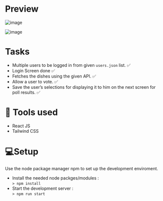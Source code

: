 # Preview

![image](https://user-images.githubusercontent.com/35677839/189896788-75c46bbf-b0bf-4cd0-a439-e8589739e460.png)

![image](https://user-images.githubusercontent.com/35677839/189897360-f292cfcd-67d4-4514-a947-4ef80604ee75.png)

# Tasks

- Multiple users to be logged in from given `users.json` list. :white_check_mark:
- Login Screen done :white_check_mark:
- Fetches the dishes using the given API. :white_check_mark:
- Allow a user to vote. :white_check_mark:
- Save the user’s selections for displaying it to him on the next screen for poll results. :white_check_mark:

# 🔨 Tools used

 - React JS
 - Tailwind CSS

# 💻Setup

  Use the node package manager npm to set up the development enviroment.
  
   - Install the needed node packges/modules : <br>
      `> npm install`
   - Start the development server : <br>
      `> npm run start`
